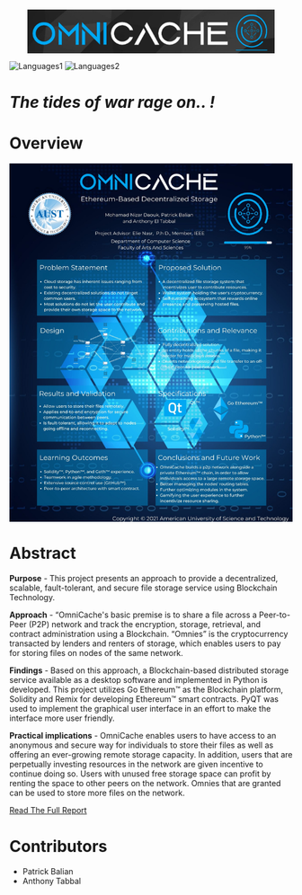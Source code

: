 </br>
<p align="center"><img align="center" src="Images/Omnicache_logo.png"></p>

![Languages1](https://img.shields.io/badge/-Python-grey?style=for-the-badge&logo=Python)
![Languages2](https://img.shields.io/badge/-Solidity-grey?style=for-the-badge&logo=Solidity) 
# *The tides of war rage on.. !*

# Overview
<p align="center"><img align="center" src="Images/OmniCache_Poster.jpg"></p>

# Abstract
**Purpose** - This project presents an approach to provide a decentralized, scalable, fault-tolerant, and secure file storage service using Blockchain Technology.

**Approach** - “OmniCache's basic premise is to share a file across a Peer-to-Peer (P2P) network and track the encryption, storage, retrieval, and contract administration using a Blockchain.  “Omnies” is the cryptocurrency transacted by lenders and renters of storage, which enables users to pay for storing files on nodes of the same network. 

**Findings** - Based on this approach, a Blockchain-based distributed storage service available as a desktop software and implemented in Python is developed. This project utilizes Go Ethereum™ as the Blockchain platform, Solidity and Remix for developing Ethereum™ smart contracts. PyQT was used to implement the graphical user interface in an effort to make the interface more user friendly. 

**Practical implications** - OmniCache enables users to have access to an anonymous and secure way for individuals to store their files as well as offering an ever-growing remote storage capacity. In addition, users that are perpetually investing resources in the network are given incentive to continue doing so. Users with unused free storage space can profit by renting the space to other peers on the network. Omnies that are granted can be used to store more files on the network.


[Read The Full Report](Report/OmniCache_Report.pdf)

# Contributors
* Patrick Balian
* Anthony Tabbal
